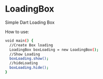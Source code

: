 LoadingBox
==========

Simple Dart Loading Box


How to use:

```sh
void main() {
  //Create Box loading
  LoadingBox boxLoading = new LoadingBox();
  //Show Loading
  boxLoading.show();
  //hideLoading
  boxLoading.hide(); 
}
```


